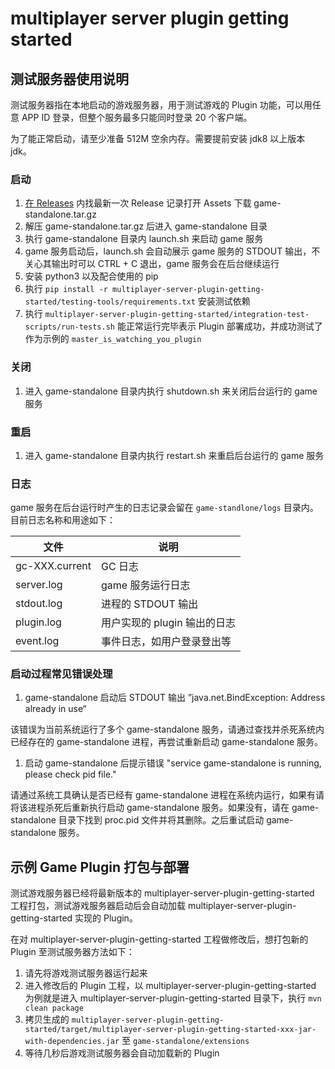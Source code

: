 # multiplayer server plugin getting started

## 测试服务器使用说明

测试服务器指在本地启动的游戏服务器，用于测试游戏的 Plugin 功能，可以用任意 APP ID 登录，但整个服务最多只能同时登录 20 个客户端。

为了能正常启动，请至少准备 512M 空余内存。需要提前安装 jdk8 以上版本 jdk。

### 启动

1. [在 Releases](https://github.com/leancloud/multiplayer-server-plugin-getting-started/releases) 内找最新一次 Release 记录打开 Assets 下载 game-standalone.tar.gz 
1. 解压 game-standalone.tar.gz 后进入 game-standalone 目录
1. 执行 game-standalone 目录内 launch.sh 来启动 game 服务
1. game 服务启动后，launch.sh 会自动展示 game 服务的 STDOUT 输出，不关心其输出时可以 CTRL + C 退出，game 服务会在后台继续运行
1. 安装 python3 以及配合使用的 pip
1. 执行 `pip install -r multiplayer-server-plugin-getting-started/testing-tools/requirements.txt` 安装测试依赖
1. 执行 `multiplayer-server-plugin-getting-started/integration-test-scripts/run-tests.sh` 能正常运行完毕表示 Plugin 部署成功，并成功测试了作为示例的 `master_is_watching_you_plugin`

### 关闭

1. 进入 game-standalone 目录内执行 shutdown.sh 来关闭后台运行的 game 服务

### 重启

1. 进入 game-standalone 目录内执行 restart.sh 来重启后台运行的 game 服务

### 日志

game 服务在后台运行时产生的日志记录会留在 `game-standlone/logs` 目录内。目前日志名称和用途如下：

文件 | 说明
---- | ---
gc-XXX.current | GC 日志
server.log | game 服务运行日志
stdout.log | 进程的 STDOUT 输出
plugin.log | 用户实现的 plugin 输出的日志
event.log | 事件日志，如用户登录登出等

### 启动过程常见错误处理

1. game-standalone 启动后 STDOUT 输出 ”java.net.BindException: Address already in use“

该错误为当前系统运行了多个 game-standalone 服务，请通过查找并杀死系统内已经存在的 game-standalone 进程，再尝试重新启动 game-standalone 服务。

1. 启动 game-standalone 后提示错误 "service game-standalone is running, please check pid file."

请通过系统工具确认是否已经有 game-standalone 进程在系统内运行，如果有请将该进程杀死后重新执行启动 game-standalone 服务。如果没有，请在 game-standalone 目录下找到 proc.pid 文件并将其删除。之后重试启动 game-standalone 服务。

## 示例 Game Plugin 打包与部署

测试游戏服务器已经将最新版本的 multiplayer-server-plugin-getting-started 工程打包，测试游戏服务器启动后会自动加载 multiplayer-server-plugin-getting-started 实现的 Plugin。

在对 multiplayer-server-plugin-getting-started 工程做修改后，想打包新的 Plugin 至测试服务器方法如下：

1. 请先将游戏测试服务器运行起来
1. 进入修改后的 Plugin 工程，以 multiplayer-server-plugin-getting-started 为例就是进入 multiplayer-server-plugin-getting-started 目录下，执行 `mvn clean package`
1. 拷贝生成的 `multiplayer-server-plugin-getting-started/target/multiplayer-server-plugin-getting-started-xxx-jar-with-dependencies.jar` 至 `game-standalone/extensions`
1. 等待几秒后游戏测试服务器会自动加载新的 Plugin

